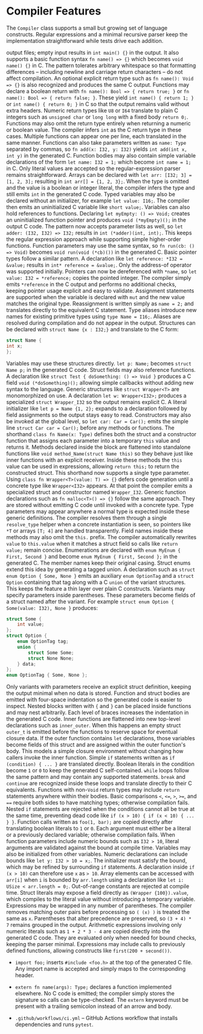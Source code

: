 # Compiler Features

The `Compiler` class supports a small but growing set of language constructs. Regular expressions and a minimal recursive parser keep the implementation straightforward while tests drive each addition.

output files; empty input results in `int main() {}` in the output. It also
supports a basic function syntax `fn name() => {}` which becomes
`void name() {}` in C. The pattern tolerates arbitrary whitespace so that
formatting differences – including newline and carriage return characters – do
not affect compilation. An optional explicit
return type such as `fn name(): Void => {}` is also recognized and produces
the same C output. Functions may declare a boolean return with
`fn name(): Bool => { return true; }` or `fn name(): Bool => { return false; }`.
These yield `int name() { return 1; }` or `int name() { return 0; }` in C so
that the output remains valid without extra headers. Numeric return types
like `U8` or `I64` translate to plain C integers such as `unsigned char` or
`long long` with a fixed body `return 0;`. Functions may also omit the
return type entirely when returning a numeric or boolean value. The compiler
infers `int` as the C return type in these cases. Multiple functions can appear one
per line, each translated in the same manner. Functions can also take
parameters written as `name: Type` separated by commas, so
`fn add(x: I32, y: I32)` yields `int add(int x, int y)` in the generated C.
Function bodies may also contain simple variable declarations of the form
`let name: I32 = 1;` which become `int name = 1;` in C. Only literal values
are accepted so the regular-expression parser remains straightforward.
Arrays can be declared with `let arr: [I32; 3] = [1, 2, 3];` resulting in
`int arr[] = {1, 2, 3};`.
When the type is omitted and the value is a boolean or integer literal, the
compiler infers the type and still emits `int` in the generated C code.
Typed variables may also be declared without an initializer, for example
`let value: I16;`. The compiler then emits an uninitialized C variable like
`short value;`.
Variables can also hold references to functions. Declaring
`let myEmpty: () => Void;` creates an uninitialized function pointer and
produces `void (*myEmpty)();` in the output C code. The pattern now accepts
parameter lists as well, so `let adder: (I32, I32) => I32;` results in
`int (*adder)(int, int);`. This keeps the regular expression approach while
supporting simple higher-order functions.
Function parameters may use the same syntax, so `fn run(cb: () => Void)`
becomes `void run(void (*cb)())` in the generated C.
Basic pointer types follow a similar pattern. A declaration like
`let reference: *I32 = &value;` results in `int* reference = &value;`.
Only the address-of operator was supported initially.  Pointers can now be
dereferenced with `*name`, so `let value: I32 = *reference;` copies the pointed
integer.  The compiler simply emits `*reference` in the C output and performs no
additional checks, keeping pointer usage explicit and easy to validate.
Assignment statements are supported when the variable is declared with
`mut` and the new value matches the original type.  Reassignment is written
simply as `name = 2;` and translates directly to the equivalent C statement.
Type aliases introduce new names for existing primitive types using
`type Name = I16;`. Aliases are resolved during compilation and do not
appear in the output.
Structures can be declared with `struct Name {x : I32;}` and translate to
the C form:

```c
struct Name {
int x;
};
```
Variables may use these structures directly. `let p: Name;` becomes
`struct Name p;` in the generated C code.
Struct fields may also reference functions. A declaration like
`struct Test { doSomething: () => Void }` produces a C field
`void (*doSomething)();` allowing simple callbacks without adding new
syntax to the language.
Generic structures like `struct Wrapper<T>` are monomorphized on use. A
declaration `let w: Wrapper<I32>;` produces a specialized `struct
Wrapper_I32` so the output remains explicit C.
A literal initializer like `let p = Name {1, 2};` expands to a declaration
followed by field assignments so the output stays easy to read. Constructors
may also be invoked at the global level, so `let car: Car = Car();` emits the
simple line `struct Car car = Car();` before any methods or functions.
The shorthand `class fn Name(x: Type)` defines both the struct and a
constructor function that assigns each parameter into a temporary `this`
value and returns it. Methods declared inside the block are flattened
into standalone functions like `void method_Name(struct Name this)` so
they behave just like inner functions with an explicit receiver. Inside these
methods the `this` value can be used in expressions, allowing `return this;`
to return the constructed struct.
This shorthand now supports a single type parameter. Using
`class fn Wrapper<T>(value: T) => {}` defers code generation until a concrete
type like `Wrapper<I32>` appears. At that point the compiler emits a specialized
struct and constructor named `Wrapper_I32`.
Generic function declarations such as `fn malloc<T>() => {}` follow the same
approach. They are stored without emitting C code until invoked with a concrete
type.
Type parameters may appear anywhere a normal type is expected inside these
generic definitions. The compiler resolves them through a single `resolve_type`
helper when a concrete instantiation is seen, so pointers like `*T` or arrays
`[T; 4]` are handled transparently.
Field names inside these methods may also omit the `this.` prefix. The compiler
automatically rewrites `value` to `this.value` when it matches a struct field so
calls like `return value;` remain concise.
Enumerations are declared with `enum MyEnum { First, Second }` and become
`enum MyEnum { First, Second };` in the generated C. The member names keep
their original casing.
Struct enums extend this idea by generating a tagged union. A declaration such
as `struct enum Option { Some, None }` emits an auxiliary `enum OptionTag` and a
`struct Option` containing that tag along with a C `union` of the variant
structures. This keeps the feature a thin layer over plain C constructs.
Variants may specify parameters inside parentheses. These parameters become
fields of a struct named after the variant. For example
`struct enum Option { Some(value: I32), None }` produces:

```c
struct Some {
    int value;
};
struct Option {
    enum OptionTag tag;
    union {
        struct Some Some;
        struct None None;
    } data;
};
enum OptionTag { Some, None };
```
Only variants with parameters receive an explicit struct definition, keeping the
output minimal when no data is stored.
Function and struct bodies are emitted with four-space indentation so the
generated code is easier to inspect.
Nested blocks written with `{` and `}` can be placed inside functions and
may nest arbitrarily. Each level of braces increases the indentation in the
generated C code.
Inner functions are flattened into new top-level declarations such as
`inner_outer`. When this happens an empty struct `outer_t` is emitted before
the functions to reserve space for eventual closure data. If the outer
function contains `let` declarations, those variables become fields of this
struct and are assigned within the outer function's body. This models a
simple closure environment without changing how callers invoke the inner
function.
Simple `if` statements written as `if (condition) { ... }` are translated
directly. Boolean literals in the condition become `1` or `0` to keep the
generated C self-contained.
`while` loops follow the same pattern and may contain any supported
statements. `break` and `continue` are recognized inside these loops
and translate directly to their C equivalents. Functions with non-`Void`
return types may include `return` statements anywhere within their bodies.
Basic comparisons `<`, `<=`, `>`, `>=`, and `==` require both sides to have
matching types; otherwise compilation fails. Nested `if` statements are
rejected when the conditions cannot all be true at the same time, preventing
dead code like `if (x > 10) { if (x < 10) { ... } }`.
Function calls written as `foo(1, bar);` are copied directly after
translating boolean literals to `1` or `0`. Each argument must either be a
literal or a previously declared variable; otherwise compilation fails. When
function parameters include numeric bounds such as `I32 > 10`, literal
arguments are validated against the bound at compile time.
Variables may also be initialized from other variables. Numeric
declarations can include bounds like `let y: I32 > 10 = x;`. The initializer
must satisfy the bound, which may be refined by surrounding `if` statements.
A declaration inside `if (x > 10)` can therefore use `x` as `> 10`.
Array elements can be accessed with `arr[i]` when `i` is bounded by
`arr.length` using a declaration like `let i: USize < arr.length = 0;`.
Out-of-range constants are rejected at compile time.
Struct literals may expose a field directly as `(Wrapper {100}).value`,
which compiles to the literal value without introducing a temporary
variable.
Expressions may be wrapped in any number of parentheses. The compiler
removes matching outer pairs before processing so `( (x) )` is treated the
same as `x`. Parentheses that alter precedence are preserved, so `(3 + 4) * 7`
remains grouped in the output. Arithmetic expressions involving only numeric
literals such as `1 + 2 * 3 - 4` are copied directly into the generated C
code. They are evaluated only when needed for bound checks, keeping the
parser minimal. Expressions may include calls to previously defined
functions, allowing constructs like `first(200 + second())`.

- `import foo;` inserts `#include <foo.h>` at the top of the generated
  C file. Any import name is accepted and simply maps to the
  corresponding header.

- `extern fn name(args): Type;` declares a function implemented elsewhere.
  No C code is emitted; the compiler simply stores the signature so calls can be
  type-checked. The `extern` keyword must be present with a trailing semicolon
  instead of an arrow and body.


- `.github/workflows/ci.yml` – GitHub Actions workflow that installs dependencies and runs `pytest`.
